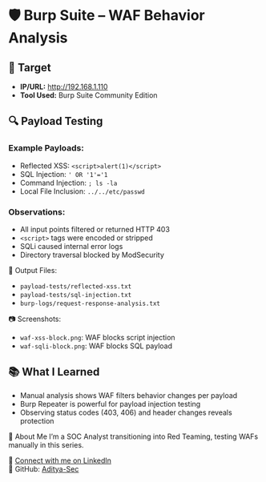 # 🛡️ Burp Suite – WAF Behavior Analysis

## 🎯 Target
- **IP/URL:** http://192.168.1.110
- **Tool Used:** Burp Suite Community Edition

## 🔍 Payload Testing

### Example Payloads:
- Reflected XSS: `<script>alert(1)</script>`
- SQL Injection: `' OR '1'='1`
- Command Injection: `; ls -la`
- Local File Inclusion: `../../etc/passwd`

### Observations:
- All input points filtered or returned HTTP 403
- `<script>` tags were encoded or stripped
- SQLi caused internal error logs
- Directory traversal blocked by ModSecurity

📄 Output Files:
- `payload-tests/reflected-xss.txt`
- `payload-tests/sql-injection.txt`
- `burp-logs/request-response-analysis.txt`

📷 Screenshots:
- `waf-xss-block.png`: WAF blocks script injection
- `waf-sqli-block.png`: WAF blocks SQL payload

## 📚 What I Learned
- Manual analysis shows WAF filters behavior changes per payload
- Burp Repeater is powerful for payload injection testing
- Observing status codes (403, 406) and header changes reveals protection

🙋 About Me
I’m a SOC Analyst transitioning into Red Teaming, testing WAFs manually in this series.

🔗 [Connect with me on LinkedIn](https://www.linkedin.com/in/aditya-kumar-goswami)  
📁 GitHub: [Aditya-Sec](https://github.com/Aditya-Sec)
